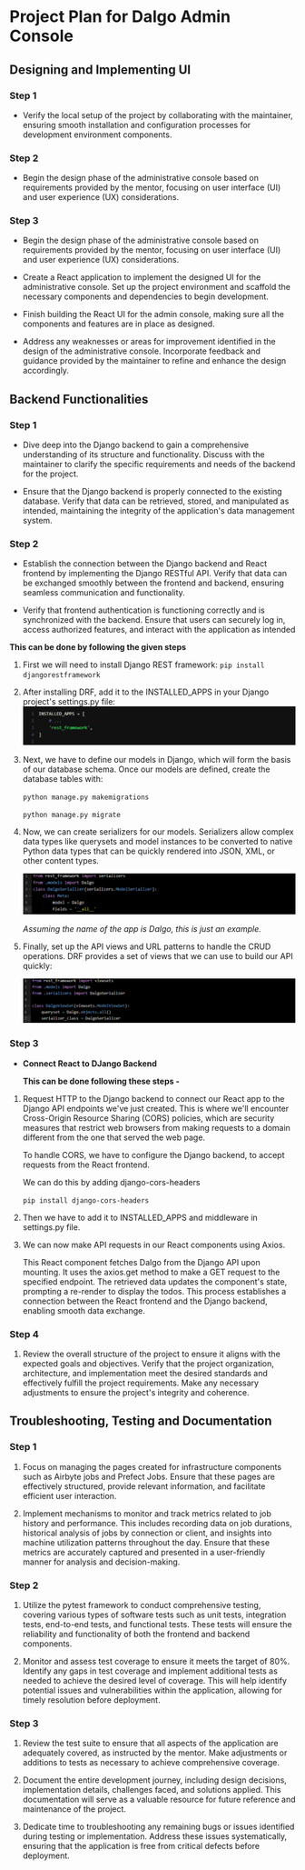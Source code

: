 # Project Plan for Dalgo Admin Console 

## Designing and Implementing UI

### Step 1

- Verify the local setup of the project by collaborating with the maintainer, ensuring smooth
installation and configuration processes for development environment components.

### Step 2

- Begin the design phase of the administrative console based on requirements provided by the
mentor, focusing on user interface (UI) and user experience (UX) considerations.

### Step 3

- Begin the design phase of the administrative console based on requirements provided by the
mentor, focusing on user interface (UI) and user experience (UX) considerations.

- Create a React application to implement the designed UI for the administrative console. Set up
the project environment and scaffold the necessary components and dependencies to begin
development.

- Finish building the React UI for the admin console, making sure all the components and features
are in place as designed.

- Address any weaknesses or areas for improvement identified in the design of the administrative
console. Incorporate feedback and guidance provided by the maintainer to refine and enhance
the design accordingly.

## Backend Functionalities

### Step 1

- Dive deep into the Django backend to gain a comprehensive understanding of its structure and
functionality. Discuss with the maintainer to clarify the specific requirements and needs of the
backend for the project.

- Ensure that the Django backend is properly connected to the existing database. Verify that data
can be retrieved, stored, and manipulated as intended, maintaining the integrity of the
application's data management system.

### Step 2

- Establish the connection between the Django backend and React frontend by implementing the
Django RESTful API. Verify that data can be exchanged smoothly between the frontend and
backend, ensuring seamless communication and functionality.

- Verify that frontend authentication is functioning correctly and is synchronized with the
backend. Ensure that users can securely log in, access authorized features, and interact with the
application as intended

**This can be done by following the given steps**

1. First we will need to install Django REST framework: `pip install djangorestframework`

2. After installing DRF, add it to the INSTALLED_APPS in your Django project's settings.py file: 
    ![alt text](image-1.png)

3. Next, we have to define our models in Django, which will form the basis of our database schema. Once our models are defined, create the database tables with:

    `python manage.py makemigrations`

    `python manage.py migrate`

4. Now, we can create serializers for our models. Serializers allow complex data types like querysets and
model instances to be converted to native Python data types that can be quickly rendered into JSON,
XML, or other content types.

    ![alt text](image-3.png)

    *Assuming the name of the app is Dalgo, this is just an example.* 
 
 5. Finally, set up the API views and URL patterns to handle the CRUD operations. DRF provides a set of
views that we can use to build our API quickly:

    ![alt text](image-4.png)

### Step 3

- **Connect React to DJango Backend** 

    **This can be done following these steps -**

1. Request HTTP to the Django backend to connect our React app to the Django API endpoints we've just
created. This is where we'll encounter Cross-Origin Resource Sharing (CORS) policies, which are security
measures that restrict web browsers from making requests to a domain different from the one that
served the web page.

    To handle CORS, we have to configure the Django backend, to accept requests from the React frontend.

    We can do this by adding django-cors-headers

    `pip install django-cors-headers`

2. Then we have to add it to INSTALLED_APPS and middleware in settings.py file.

3. We can now make API requests in our React components using Axios.

    This React component fetches Dalgo from the Django API upon mounting. It uses the axios.get method
    to make a GET request to the specified endpoint. The retrieved data updates the component's state,
    prompting a re-render to display the todos. This process establishes a connection between the React
    frontend and the Django backend, enabling smooth data exchange.

### Step 4

1. Review the overall structure of the project to ensure it aligns with the expected goals and
objectives. Verify that the project organization, architecture, and implementation meet the
desired standards and effectively fulfill the project requirements. Make any necessary
adjustments to ensure the project's integrity and coherence.

## Troubleshooting, Testing and Documentation

### Step 1

1. Focus on managing the pages created for infrastructure components such as Airbyte jobs and
Prefect Jobs. Ensure that these pages are effectively structured, provide relevant information,
and facilitate efficient user interaction.

2. Implement mechanisms to monitor and track metrics related to job history and performance.
This includes recording data on job durations, historical analysis of jobs by connection or client,
and insights into machine utilization patterns throughout the day. Ensure that these metrics are
accurately captured and presented in a user-friendly manner for analysis and decision-making.

### Step 2

1. Utilize the pytest framework to conduct comprehensive testing, covering various types of
software tests such as unit tests, integration tests, end-to-end tests, and functional tests. These
tests will ensure the reliability and functionality of both the frontend and backend components.

2. Monitor and assess test coverage to ensure it meets the target of 80%. Identify any gaps in test
coverage and implement additional tests as needed to achieve the desired level of coverage. This
will help identify potential issues and vulnerabilities within the application, allowing for timely
resolution before deployment.

### Step 3

1. Review the test suite to ensure that all aspects of the application are adequately covered, as
instructed by the mentor. Make adjustments or additions to tests as necessary to achieve
comprehensive coverage.

2. Document the entire development journey, including design decisions, implementation details,
challenges faced, and solutions applied. This documentation will serve as a valuable resource for
future reference and maintenance of the project.

3. Dedicate time to troubleshooting any remaining bugs or issues identified during testing or
implementation. Address these issues systematically, ensuring that the application is free from
critical defects before deployment.
